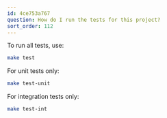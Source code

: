 ```yaml
---
id: 4ce753a767
question: How do I run the tests for this project?
sort_order: 112
---
```


To run all tests, use:
```bash
make test
```
For unit tests only:
```bash
make test-unit
```
For integration tests only:
```bash
make test-int
````
